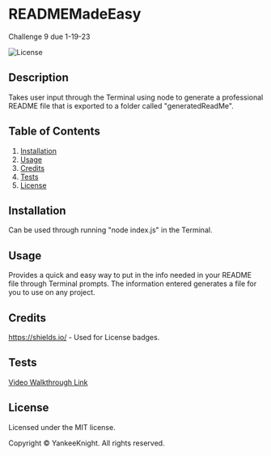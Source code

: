 # READMEMadeEasy
Challenge 9 due 1-19-23

![License](https://img.shields.io/badge/license-MIT-blue.svg)

## Description
Takes user input through the Terminal using node to generate a professional README file that is exported to a folder called "generatedReadMe".  

## Table of Contents
1. [Installation](#installation)
2. [Usage](#usage)
3. [Credits](#credits)
4. [Tests](#tests)
5. [License](#license)

## Installation
Can be used through running "node index.js" in the Terminal.

## Usage
Provides a quick and easy way to put in the info needed in your README file through Terminal prompts. The information entered generates a file for you to use on any project. 

## Credits
https://shields.io/ - Used for License badges.

## Tests
[Video Walkthrough Link](https://drive.google.com/file/d/1TqdcqAZiYKoB1cH-H8rIOE5n2mF1a7xx/view?usp=share_link)

## License

Licensed under the MIT license.

Copyright © YankeeKnight. All rights reserved.
